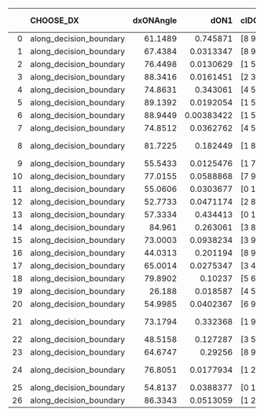 |    | CHOOSE_DX               |   dxONAngle |       dON1 | cIDON1   |   dON_patch_1 |   nTON |        dON |   dxOFFAngle |       dOFF1 | cIDOFF1   |   dOFF_patch_1 |   nTOFF |        dOFF | SUCCESS   |   nExp |   dual_point_id |   subpoint_time_seconds |   total_execution_time |       logp |     dOFF/dON | Vote dOFF>dON   |
|---:|:------------------------|------------:|-----------:|:---------|--------------:|-------:|-----------:|-------------:|------------:|:----------|---------------:|--------:|------------:|:----------|-------:|----------------:|------------------------:|-----------------------:|-----------:|-------------:|:----------------|
|  0 | along_decision_boundary |     61.1489 | 0.745871   | [8 9]    |    0.745871   |      1 | 0.745871   |      55.0824 | 0.0488572   | [8 9]     |    0.0488572   |       1 | 0.0488572   | False     |      1 |              10 |                4.86529  |                19.1135 |  0         |  0.0655036   | False           |
|  1 | along_decision_boundary |     67.4384 | 0.0313347  | [8 9]    |    0.0313347  |      1 | 0.0313347  |      80.9631 | 0.0155838   | [8 9]     |    0.0155838   |       1 | 0.0155838   | False     |      2 |              12 |                1.05964  |                20.2001 | -0.5       |  0.497334    | False           |
|  2 | along_decision_boundary |     76.4498 | 0.0130629  | [1 5]    |    0.0130629  |      1 | 0.0130629  |      57.1392 | 0.0147395   | [1 5]     |    0.0147395   |       1 | 0.0147395   | True      |      3 |              25 |                0.645076 |                29.2549 | -1         |  1.12835     | True            |
|  3 | along_decision_boundary |     88.3416 | 0.0161451  | [2 3]    |    0.0161451  |      1 | 0.0161451  |      81.3268 | 0.0268014   | [2 3]     |    0.0268014   |       1 | 0.0268014   | True      |      4 |              44 |                0.766149 |                59.2196 | -0.166667  |  1.66004     | True            |
|  4 | along_decision_boundary |     74.8631 | 0.343061   | [4 5]    |    0.343061   |      1 | 0.343061   |      68.4307 | 0.0662034   | [4 5]     |    0.0662034   |       1 | 0.0662034   | False     |      5 |              66 |                2.53808  |                92.8901 | -0         |  0.192978    | False           |
|  5 | along_decision_boundary |     89.1392 | 0.0192054  | [1 5]    |    0.0192054  |      1 | 0.0192054  |      49.8583 | 0.102808    | [1 5]     |    0.102808    |       1 | 0.102808    | True      |      6 |              98 |                1.38061  |               126.07   | -0.1       |  5.35309     | True            |
|  6 | along_decision_boundary |     88.9449 | 0.00383422 | [1 5]    |    0.00383422 |      1 | 0.00383422 |      56.1369 | 0.0472819   | [1 5]     |    0.0472819   |       1 | 0.0472819   | True      |      7 |              99 |                0.96635  |               127.039  | -0         | 12.3316      | True            |
|  7 | along_decision_boundary |     74.8512 | 0.0362762  | [4 5]    |    0.0362762  |      1 | 0.0362762  |      84.8738 | 0.0772962   | [4 5]     |    0.0772962   |       1 | 0.0772962   | True      |      8 |             132 |                1.24606  |               189.623  | -0.0714286 |  2.13077     | True            |
|  8 | along_decision_boundary |     81.7225 | 0.182449   | [1 8]    |    0.182449   |      1 | 0.182449   |      77.0891 | 2.76587e-05 | [1 8]     |    2.76587e-05 |       1 | 2.76587e-05 | False     |      9 |             151 |                1.49891  |               201.25   | -0.25      |  0.000151597 | False           |
|  9 | along_decision_boundary |     55.5433 | 0.0125476  | [1 7]    |    0.0125476  |      1 | 0.0125476  |      63.0688 | 0.0893719   | [0 7]     |    0.0893719   |       1 | 0.0893719   | True      |     10 |             176 |                1.26148  |               236.063  | -0.0555556 |  7.12265     | True            |
| 10 | along_decision_boundary |     77.0155 | 0.0588868  | [7 9]    |    0.0588868  |      1 | 0.0588868  |      78.5795 | 0.112828    | [7 9]     |    0.112828    |       1 | 0.112828    | True      |     11 |             177 |                2.65826  |               238.725  | -0.2       |  1.91602     | True            |
| 11 | along_decision_boundary |     55.0606 | 0.0303677  | [0 1]    |    0.0303677  |      1 | 0.0303677  |      68.2062 | 0.808337    | [0 1]     |    0.808337    |       1 | 0.808337    | True      |     12 |             186 |                3.8903   |               253.43   | -0.409091  | 26.6183      | True            |
| 12 | along_decision_boundary |     52.7733 | 0.0471174  | [2 8]    |    0.0471174  |      1 | 0.0471174  |      57.9565 | 0.00225669  | [2 8]     |    0.00225669  |       1 | 0.00225669  | False     |     13 |             228 |                0.66527  |               306.471  | -0.666667  |  0.0478951   | False           |
| 13 | along_decision_boundary |     57.3334 | 0.434413   | [0 1]    |    0.434413   |      1 | 0.434413   |      71.9441 | 0.063305    | [0 1]     |    0.063305    |       1 | 0.063305    | False     |     14 |             248 |                2.37721  |               328.803  | -0.346154  |  0.145725    | False           |
| 14 | along_decision_boundary |     84.961  | 0.263061   | [3 8]    |    0.263061   |      1 | 0.263061   |      68.5458 | 0.218266    | [3 8]     |    0.218266    |       1 | 0.218266    | False     |     15 |             279 |                2.75309  |               366.813  | -0.142857  |  0.829716    | False           |
| 15 | along_decision_boundary |     73.0003 | 0.0938234  | [3 9]    |    0.0938234  |      1 | 0.0938234  |      86.9729 | 0.0662223   | [3 9]     |    0.0662223   |       1 | 0.0662223   | False     |     16 |             285 |                0.881513 |               372.631  | -0.0333333 |  0.705818    | False           |
| 16 | along_decision_boundary |     44.0313 | 0.201194   | [8 9]    |    0.201194   |      1 | 0.201194   |      56.4433 | 0.369564    | [8 9]     |    0.369564    |       1 | 0.369564    | True      |     17 |             289 |                3.22204  |               379.172  | -0         |  1.83685     | True            |
| 17 | along_decision_boundary |     65.0014 | 0.0275347  | [3 4]    |    0.0275347  |      1 | 0.0275347  |      60.3249 | 0.273318    | [3 4]     |    0.273318    |       1 | 0.273318    | True      |     18 |             324 |                3.26266  |               426.651  | -0.0294118 |  9.92632     | True            |
| 18 | along_decision_boundary |     79.8902 | 0.10237    | [5 6]    |    0.10237    |      1 | 0.10237    |      73.753  | 1.06757     | [5 6]     |    1.06757     |       1 | 1.06757     | True      |     19 |             356 |                3.62132  |               452.333  | -0.111111  | 10.4286      | True            |
| 19 | along_decision_boundary |     26.188  | 0.018587   | [4 5]    |    0.018587   |      1 | 0.018587   |      83.8947 | 0.272978    | [4 5]     |    0.272978    |       1 | 0.272978    | True      |     20 |             375 |                1.99043  |               474.631  | -0.236842  | 14.6865      | True            |
| 20 | along_decision_boundary |     54.9985 | 0.0402367  | [6 9]    |    0.0402367  |      1 | 0.0402367  |      58.2777 | 0.716678    | [6 9]     |    0.716678    |       1 | 0.716678    | True      |     21 |             382 |                3.69132  |               487.951  | -0.4       | 17.8116      | True            |
| 21 | along_decision_boundary |     73.1794 | 0.332368   | [1 9]    |    0.332368   |      1 | 0.332368   |      50.0054 | 2.08451e-05 | [0 9]     |    2.08451e-05 |       1 | 2.08451e-05 | False     |     22 |             416 |                2.49925  |               532.056  | -0.595238  |  6.27171e-05 | False           |
| 22 | along_decision_boundary |     48.5158 | 0.127287   | [3 5]    |    0.127287   |      1 | 0.127287   |      63.7569 | 0.00596398  | [3 5]     |    0.00596398  |       1 | 0.00596398  | False     |     23 |             418 |                0.657584 |               534.448  | -0.363636  |  0.0468545   | False           |
| 23 | along_decision_boundary |     64.6747 | 0.29256    | [8 9]    |    0.29256    |      1 | 0.29256    |      54.3152 | 0.576457    | [8 9]     |    0.576457    |       1 | 0.576457    | True      |     24 |             439 |                5.22884  |               552.124  | -0.195652  |  1.97039     | True            |
| 24 | along_decision_boundary |     76.8051 | 0.0177934  | [1 2]    |    0.0177934  |      1 | 0.0177934  |      73.1355 | 5.22381e-05 | [0 2]     |    5.22381e-05 |       1 | 5.22381e-05 | False     |     25 |             459 |                1.01547  |               572.496  | -0.333333  |  0.00293581  | False           |
| 25 | along_decision_boundary |     54.8137 | 0.0388377  | [0 1]    |    0.0388377  |      1 | 0.0388377  |      78.9577 | 0.0646377   | [0 1]     |    0.0646377   |       1 | 0.0646377   | True      |     26 |             463 |                1.12067  |               574.517  | -0.18      |  1.6643      | True            |
| 26 | along_decision_boundary |     86.3343 | 0.0513059  | [1 2]    |    0.0513059  |      1 | 0.0513059  |      77.8827 | 0.258458    | [1 2]     |    0.258458    |       1 | 0.258458    | True      |     27 |             531 |                1.93603  |               638.737  | -0.307692  |  5.03759     | True            |